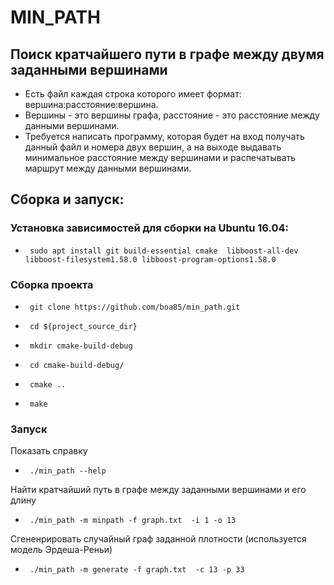 # MIN_PATH

## Поиск кратчайшего пути в графе между двумя заданными вершинами

 * Есть файл каждая строка которого имеет формат:
  вершина:расстояние:вершина.
 * Вершины - это вершины графа, расстояние - это расстояние между данными вершинами.
 * Требуется написать программу, которая будет на вход получать данный файл и номера двух вершин,
  а на выходе выдавать минимальное расстояние между вершинами
  и распечатывать маршрут между данными вершинами.


## Сборка и запуск:
### Установка зависимостей для сборки на Ubuntu 16.04:
*      sudo apt install git build-essential cmake  libboost-all-dev libboost-filesystem1.58.0 libboost-program-options1.58.0
### Сборка проекта

*      git clone https://github.com/boa85/min_path.git
*      cd ${project_source_dir}
*      mkdir cmake-build-debug
*      cd cmake-build-debug/
*      cmake ..
*      make

###  Запуск
Показать справку
*      ./min_path --help
Найти  кратчайший путь в графе между заданными вершинами и его длину 
*      ./min_path -m minpath -f graph.txt  -i 1 -o 13
Сгененрировать случайный граф заданной плотности (используется модель Эрдеша-Реньи)
*      ./min_path -m generate -f graph.txt  -c 13 -p 33
